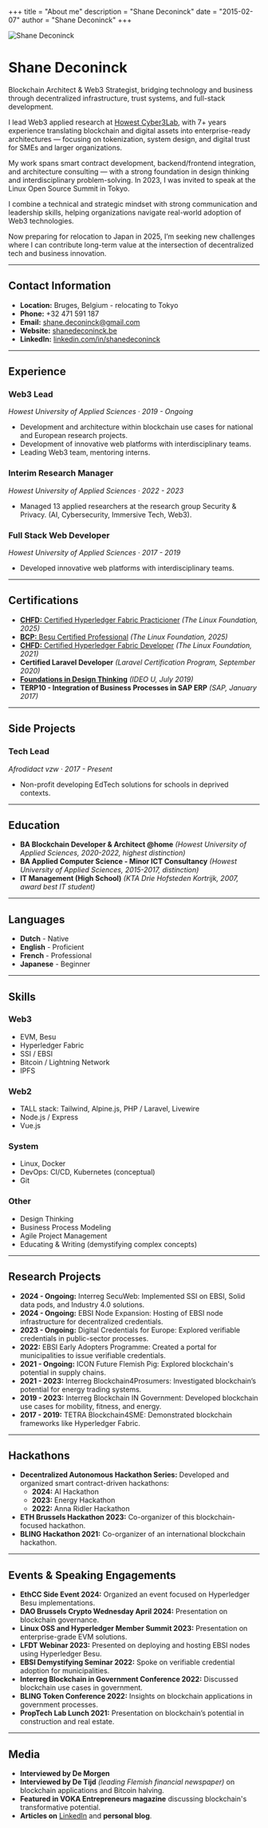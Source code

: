 +++ 
title = "About me" 
description = "Shane Deconinck" 
date = "2015-02-07" 
author = "Shane Deconinck" 
+++

![Shane Deconinck](/images/shanedeconinck.jpeg)

# Shane Deconinck

Blockchain Architect & Web3 Strategist, bridging technology and business through decentralized infrastructure, trust systems, and full-stack development.

I lead Web3 applied research at [Howest Cyber3Lab](https://www.cyber3lab.be), with 7+ years experience translating blockchain and digital assets into enterprise-ready architectures — focusing on tokenization, system design, and digital trust for SMEs and larger organizations.

My work spans smart contract development, backend/frontend integration, and architecture consulting — with a strong foundation in design thinking and interdisciplinary problem-solving. In 2023, I was invited to speak at the Linux Open Source Summit in Tokyo.

I combine a technical and strategic mindset with strong communication and leadership skills, helping organizations navigate real-world adoption of Web3 technologies.

Now preparing for relocation to Japan in 2025, I’m seeking new challenges where I can contribute long-term value at the intersection of decentralized tech and business innovation.

---

## Contact Information
- **Location:** Bruges, Belgium - relocating to Tokyo  
- **Phone:** +32 471 591 187  
- **Email:** shane.deconinck@gmail.com  
- **Website:** [shanedeconinck.be](https://shanedeconinck.be)  
- **LinkedIn:** [linkedin.com/in/shanedeconinck](https://linkedin.com/in/shanedeconinck)  

---

## Experience

### **Web3 Lead**  
*Howest University of Applied Sciences · 2019 - Ongoing*  
- Development and architecture within blockchain use cases for national and European research projects.
- Development of innovative web platforms with interdisciplinary teams.
- Leading Web3 team, mentoring interns.

### **Interim Research Manager**  
*Howest University of Applied Sciences · 2022 - 2023*  
- Managed 13 applied researchers at the research group Security & Privacy. (AI, Cybersecurity, Immersive Tech, Web3).

### **Full Stack Web Developer**  
*Howest University of Applied Sciences · 2017 - 2019*  
- Developed innovative web platforms with interdisciplinary teams.

---

## Certifications
- [**CHFD:** Certified Hyperledger Fabric Practicioner](https://www.credly.com/badges/c2d9348e-17a8-4ee1-b907-1b83b9d9e0be/linked_in_profile) *(The Linux Foundation, 2025)*
- [**BCP:** Besu Certified Professional](https://www.credly.com/badges/5573d101-e6a9-45a0-9264-5e57136c5401/linked_in_profile) *(The Linux Foundation, 2025)*
- [**CHFD:** Certified Hyperledger Fabric Developer](https://www.credly.com/badges/ac01ca73-f2b4-499b-a29a-c5db50c454df?source=linked_in_profile) *(The Linux Foundation, 2021)*
- **Certified Laravel Developer** *(Laravel Certification Program, September 2020)*
- [**Foundations in Design Thinking**](https://www.credential.net/m4qpwrct#acc.aRO3ZntK) *(IDEO U, July 2019)*
- **TERP10 - Integration of Business Processes in SAP ERP** *(SAP, January 2017)*

---

## Side Projects

### **Tech Lead**  
*Afrodidact vzw · 2017 - Present*  
- Non-profit developing EdTech solutions for schools in deprived contexts.

---

## Education

- **BA Blockchain Developer & Architect @home** *(Howest University of Applied Sciences, 2020-2022, highest distinction)*
- **BA Applied Computer Science - Minor ICT Consultancy** *(Howest University of Applied Sciences, 2015-2017, distinction)*
- **IT Management (High School)** *(KTA Drie Hofsteden Kortrijk, 2007, award best IT student)*

---

## Languages
- **Dutch** - Native
- **English** - Proficient
- **French** - Professional
- **Japanese** - Beginner

---

## Skills

### **Web3**
- EVM, Besu
- Hyperledger Fabric
- SSI / EBSI
- Bitcoin / Lightning Network
- IPFS

### **Web2**
- TALL stack: Tailwind, Alpine.js, PHP / Laravel, Livewire
- Node.js / Express
- Vue.js

### **System**
- Linux, Docker
- DevOps: CI/CD, Kubernetes (conceptual)
- Git

### **Other**
- Design Thinking
- Business Process Modeling
- Agile Project Management
- Educating & Writing (demystifying complex concepts)

---

## Research Projects

- **2024 - Ongoing:** Interreg SecuWeb: Implemented SSI on EBSI, Solid data pods, and Industry 4.0 solutions.
- **2024 - Ongoing:** EBSI Node Expansion: Hosting of EBSI node infrastructure for decentralized credentials.
- **2023 - Ongoing:** Digital Credentials for Europe: Explored verifiable credentials in public-sector processes.
- **2022:** EBSI Early Adopters Programme: Created a portal for municipalities to issue verifiable credentials.
- **2021 - Ongoing:** ICON Future Flemish Pig: Explored blockchain's potential in supply chains.
- **2021 - 2023:** Interreg Blockchain4Prosumers: Investigated blockchain’s potential for energy trading systems.
- **2019 - 2023:** Interreg Blockchain IN Government: Developed blockchain use cases for mobility, fitness, and energy.
- **2017 - 2019:** TETRA Blockchain4SME: Demonstrated blockchain frameworks like Hyperledger Fabric.

---

## Hackathons

- **Decentralized Autonomous Hackathon Series:** Developed and organized smart contract-driven hackathons:
  - **2024:** AI Hackathon
  - **2023:** Energy Hackathon
  - **2022:** Anna Ridler Hackathon
- **ETH Brussels Hackathon 2023:** Co-organizer of this blockchain-focused hackathon.
- **BLING Hackathon 2021:** Co-organizer of an international blockchain hackathon.

---

## Events & Speaking Engagements

- **EthCC Side Event 2024:** Organized an event focused on Hyperledger Besu implementations.
- **DAO Brussels Crypto Wednesday April 2024:** Presentation on blockchain governance.
- **Linux OSS and Hyperledger Member Summit 2023:** Presentation on enterprise-grade EVM solutions.
- **LFDT Webinar 2023:** Presented on deploying and hosting EBSI nodes using Hyperledger Besu.
- **EBSI Demystifying Seminar 2022:** Spoke on verifiable credential adoption for municipalities.
- **Interreg Blockchain in Government Conference 2022:** Discussed blockchain use cases in government.
- **BLING Token Conference 2022:** Insights on blockchain applications in government processes.
- **PropTech Lab Lunch 2021:** Presentation on blockchain’s potential in construction and real estate.

---

## Media

- **Interviewed by De Morgen** 
- **Interviewed by De Tijd** *(leading Flemish financial newspaper)* on blockchain applications and Bitcoin halving.
- **Featured in VOKA Entrepreneurs magazine** discussing blockchain's transformative potential.
- **Articles on** [LinkedIn](https://linkedin.com/in/shanedeconinck) and **personal blog**.


